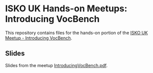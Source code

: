 # ISKO UK Hands-on Meetups: Introducing VocBench

This repository contains files for the hands-on portion of the [ISKO UK Meetup - Introducing VocBench](https://www.meetup.com/Knowledge-Organisation-London/events/277051850/).

## Slides

Slides from the meetup [IntroducingVocBench.pdf](./IntroducingVocBench.pdf).
